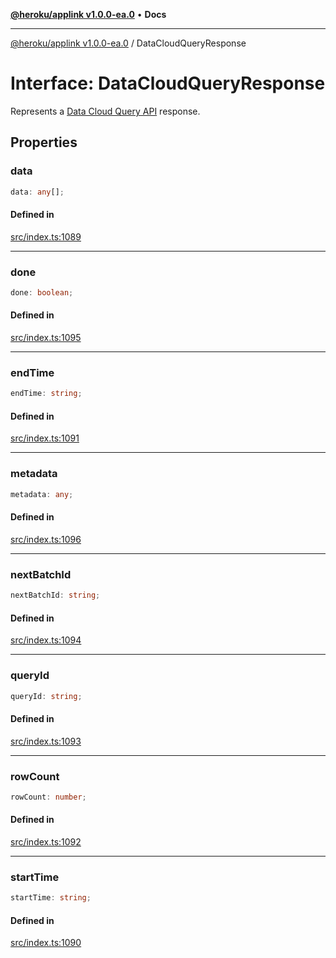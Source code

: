 [**@heroku/applink v1.0.0-ea.0**](../README.md) • **Docs**

***

[@heroku/applink v1.0.0-ea.0](../README.md) / DataCloudQueryResponse

# Interface: DataCloudQueryResponse

Represents a [Data Cloud Query API](https://developer.salesforce.com/docs/atlas.en-us.c360a_api.meta/c360a_api/c360a_api_query_v2.htm) response.

## Properties

### data

```ts
data: any[];
```

#### Defined in

[src/index.ts:1089](https://github.com/heroku/heroku-applink-nodejs/blob/87c92510086d403ff167f2c2ca165bec2e25023f/src/index.ts#L1089)

***

### done

```ts
done: boolean;
```

#### Defined in

[src/index.ts:1095](https://github.com/heroku/heroku-applink-nodejs/blob/87c92510086d403ff167f2c2ca165bec2e25023f/src/index.ts#L1095)

***

### endTime

```ts
endTime: string;
```

#### Defined in

[src/index.ts:1091](https://github.com/heroku/heroku-applink-nodejs/blob/87c92510086d403ff167f2c2ca165bec2e25023f/src/index.ts#L1091)

***

### metadata

```ts
metadata: any;
```

#### Defined in

[src/index.ts:1096](https://github.com/heroku/heroku-applink-nodejs/blob/87c92510086d403ff167f2c2ca165bec2e25023f/src/index.ts#L1096)

***

### nextBatchId

```ts
nextBatchId: string;
```

#### Defined in

[src/index.ts:1094](https://github.com/heroku/heroku-applink-nodejs/blob/87c92510086d403ff167f2c2ca165bec2e25023f/src/index.ts#L1094)

***

### queryId

```ts
queryId: string;
```

#### Defined in

[src/index.ts:1093](https://github.com/heroku/heroku-applink-nodejs/blob/87c92510086d403ff167f2c2ca165bec2e25023f/src/index.ts#L1093)

***

### rowCount

```ts
rowCount: number;
```

#### Defined in

[src/index.ts:1092](https://github.com/heroku/heroku-applink-nodejs/blob/87c92510086d403ff167f2c2ca165bec2e25023f/src/index.ts#L1092)

***

### startTime

```ts
startTime: string;
```

#### Defined in

[src/index.ts:1090](https://github.com/heroku/heroku-applink-nodejs/blob/87c92510086d403ff167f2c2ca165bec2e25023f/src/index.ts#L1090)
